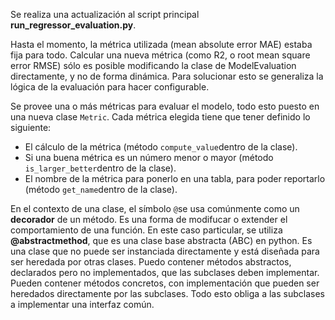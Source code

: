 Se realiza una actualización al script principal **run_regressor_evaluation.py**.

Hasta el momento, la métrica utilizada (mean absolute error MAE) estaba fija para todo. Calcular una nueva métrica (como R2, o root mean square error RMSE) sólo es posible modificando la clase de ModelEvaluation directamente, y no de forma dinámica. Para solucionar esto se generaliza la lógica de la evaluación para hacer configurable.

Se provee una o más métricas para evaluar el modelo, todo esto puesto en una nueva clase ``Metric``. Cada métrica elegida tiene que tener definido lo siguiente:

* El cálculo de la métrica (método ``compute_value``dentro de la clase).
* Si una buena métrica es un número menor o mayor (método ``is_larger_better``dentro de la clase).
* El nombre de la métrica para ponerlo en una tabla, para poder reportarlo (método ``get_name``dentro de la clase).

En el contexto de una clase, el símbolo ``@``se usa comúnmente como un **decorador** de un método. Es una forma de modifucar o extender el comportamiento de una función. En este caso particular, se utiliza **@abstractmethod**, que es una clase base abstracta (ABC) en python. Es una clase que no puede ser instanciada directamente y está diseñada para ser heredada por otras clases. Puedo contener métodos abstractos, declarados pero no implementados, que las subclases deben implementar. Pueden contener métodos concretos, con implementación que pueden ser heredados directamente por las subclases. 
Todo esto obliga a las subclases a implementar una interfaz común.